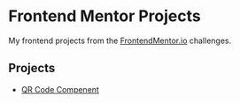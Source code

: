 # Frontend Mentor Projects

My frontend projects from the [FrontendMentor.io](https://www.frontendmentor.io) challenges.

## Projects

- [QR Code Compenent](#qr-code-component)
